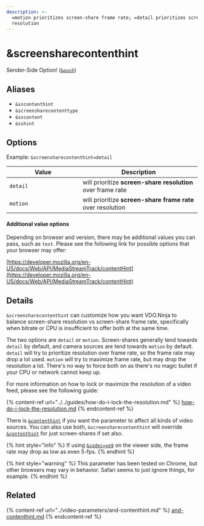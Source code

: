 ```yaml
---
description: >-
  =motion prioritizes screen-share frame rate; =detail prioritizes screen-share
  resolution
---
```


# \&screensharecontenthint

Sender-Side Option! ([`&push`](../../source-settings/push.md))

## Aliases

* `&sscontenthint`
* `&screensharecontenttype`
* `&sscontent`
* `&sshint`

## Options

Example: `&screensharecontenthint=detail`

<table><thead><tr><th width="177">Value</th><th>Description</th></tr></thead><tbody><tr><td><code>detail</code></td><td>will prioritize <strong>screen-share resolution</strong> over frame rate</td></tr><tr><td><code>motion</code></td><td>will prioritize <strong>screen-share frame rate</strong> over resolution</td></tr></tbody></table>

#### Additional value options

Depending on browser and version, there may be additional values you can pass, such as `text`. Please see the following link for possible options that your browser may offer:

[https://developer.mozilla.org/en-US/docs/Web/API/MediaStreamTrack/contentHint](https://developer.mozilla.org/en-US/docs/Web/API/MediaStreamTrack/contentHint)

## Details

`&screensharecontenthint` can customize how you want VDO.Ninja to balance screen-share resolution vs screen-share frame rate, specifically when bitrate or CPU is insufficient to offer both at the same time.

The two options are `detail` or `motion`. Screen-shares generally tend towards `detail` by default, and camera sources are tend towards `motion` by default. `detail` will try to prioritize resolution over frame rate, so the frame rate may drop a lot used. `motion` will try to maximize frame rate, but may drop the resolution a lot. There's no way to force both on as there's no magic bullet if your CPU or network cannot keep up.

For more information on how to lock or maximize the resolution of a video feed, please see the following guide:

{% content-ref url="../../guides/how-do-i-lock-the-resolution.md" %}
[how-do-i-lock-the-resolution.md](../../guides/how-do-i-lock-the-resolution.md)
{% endcontent-ref %}

There is [`&contenthint`](../video-parameters/and-contenthint.md) if you want the parameter to affect all kinds of video sources. You can also use both, `&screensharecontenthint` will override [`&contenthint`](../video-parameters/and-contenthint.md) for just screen-shares if set also.

{% hint style="info" %}
If using [`&codec=vp9`](../view-parameters/codec.md) on the viewer side, the frame rate may drop as low as even 5-fps.
{% endhint %}

{% hint style="warning" %}
This parameter has been tested on Chrome, but other browsers may vary in behavior. Safari seems to just ignore things, for example.
{% endhint %}

## Related

{% content-ref url="../video-parameters/and-contenthint.md" %}
[and-contenthint.md](../video-parameters/and-contenthint.md)
{% endcontent-ref %}
